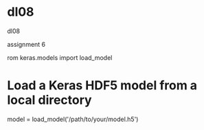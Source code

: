 # dl08
dl08

assignment 6

rom keras.models import load_model

# Load a Keras HDF5 model from a local directory
model = load_model('/path/to/your/model.h5')
